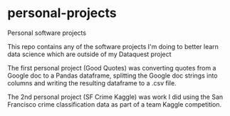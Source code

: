 # personal-projects
Personal software projects

This repo contains any of the software projects I'm doing to better learn data science which are outside of my Dataquest project

The first personal project (Good Quotes) was converting quotes from a Google doc to a Pandas dataframe, splitting the Google doc strings into columns and writing the resulting dataframe to a .csv file.

The 2nd personal project (SF Crime Kaggle) was work I did using the San Francisco crime classification data as part of a team Kaggle competition.
